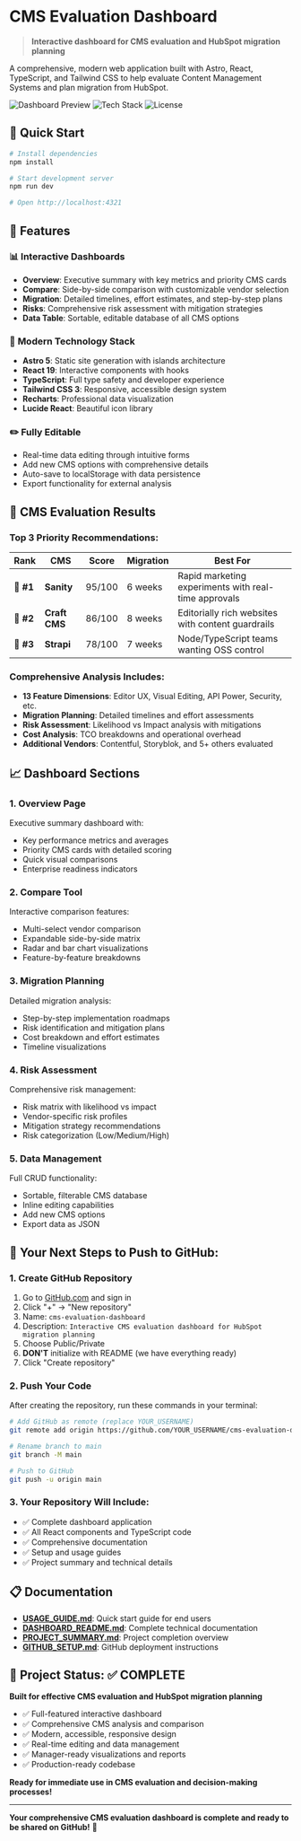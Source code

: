 # CMS Evaluation Dashboard

> **Interactive dashboard for CMS evaluation and HubSpot migration planning**

A comprehensive, modern web application built with Astro, React, TypeScript, and Tailwind CSS to help evaluate Content Management Systems and plan migration from HubSpot.

![Dashboard Preview](https://img.shields.io/badge/Status-Complete-green) ![Tech Stack](https://img.shields.io/badge/Stack-Astro%2BReact%2BTypeScript-blue) ![License](https://img.shields.io/badge/License-MIT-yellow)

## 🚀 Quick Start

```bash
# Install dependencies
npm install

# Start development server
npm run dev

# Open http://localhost:4321
```

## 🎯 Features

### 📊 **Interactive Dashboards**
- **Overview**: Executive summary with key metrics and priority CMS cards
- **Compare**: Side-by-side comparison with customizable vendor selection
- **Migration**: Detailed timelines, effort estimates, and step-by-step plans
- **Risks**: Comprehensive risk assessment with mitigation strategies
- **Data Table**: Sortable, editable database of all CMS options

### 🔧 **Modern Technology Stack**
- **Astro 5**: Static site generation with islands architecture
- **React 19**: Interactive components with hooks
- **TypeScript**: Full type safety and developer experience
- **Tailwind CSS 3**: Responsive, accessible design system
- **Recharts**: Professional data visualization
- **Lucide React**: Beautiful icon library

### ✏️ **Fully Editable**
- Real-time data editing through intuitive forms
- Add new CMS options with comprehensive details
- Auto-save to localStorage with data persistence
- Export functionality for external analysis

## 🎨 CMS Evaluation Results

### **Top 3 Priority Recommendations:**

| Rank | CMS | Score | Migration | Best For |
|------|-----|-------|-----------|----------|
| 🥇 **#1** | **Sanity** | 95/100 | 6 weeks | Rapid marketing experiments with real-time approvals |
| 🥈 **#2** | **Craft CMS** | 86/100 | 8 weeks | Editorially rich websites with content guardrails |
| 🥉 **#3** | **Strapi** | 78/100 | 7 weeks | Node/TypeScript teams wanting OSS control |

### **Comprehensive Analysis Includes:**
- **13 Feature Dimensions**: Editor UX, Visual Editing, API Power, Security, etc.
- **Migration Planning**: Detailed timelines and effort assessments
- **Risk Assessment**: Likelihood vs Impact analysis with mitigations
- **Cost Analysis**: TCO breakdowns and operational overhead
- **Additional Vendors**: Contentful, Storyblok, and 5+ others evaluated

## 📈 Dashboard Sections

### 1. **Overview Page**
Executive summary dashboard with:
- Key performance metrics and averages
- Priority CMS cards with detailed scoring
- Quick visual comparisons
- Enterprise readiness indicators

### 2. **Compare Tool**
Interactive comparison features:
- Multi-select vendor comparison
- Expandable side-by-side matrix
- Radar and bar chart visualizations  
- Feature-by-feature breakdowns

### 3. **Migration Planning**
Detailed migration analysis:
- Step-by-step implementation roadmaps
- Risk identification and mitigation plans
- Cost breakdown and effort estimates
- Timeline visualizations

### 4. **Risk Assessment**
Comprehensive risk management:
- Risk matrix with likelihood vs impact
- Vendor-specific risk profiles
- Mitigation strategy recommendations
- Risk categorization (Low/Medium/High)

### 5. **Data Management**
Full CRUD functionality:
- Sortable, filterable CMS database
- Inline editing capabilities
- Add new CMS options
- Export data as JSON

## 🚀 **Your Next Steps to Push to GitHub:**

### **1. Create GitHub Repository**
1. Go to [GitHub.com](https://github.com) and sign in
2. Click "+" → "New repository"
3. Name: `cms-evaluation-dashboard`
4. Description: `Interactive CMS evaluation dashboard for HubSpot migration planning`
5. Choose Public/Private
6. **DON'T** initialize with README (we have everything ready)
7. Click "Create repository"

### **2. Push Your Code**
After creating the repository, run these commands in your terminal:

```bash
# Add GitHub as remote (replace YOUR_USERNAME)
git remote add origin https://github.com/YOUR_USERNAME/cms-evaluation-dashboard.git

# Rename branch to main
git branch -M main

# Push to GitHub
git push -u origin main
```

### **3. Your Repository Will Include:**
- ✅ Complete dashboard application
- ✅ All React components and TypeScript code
- ✅ Comprehensive documentation
- ✅ Setup and usage guides
- ✅ Project summary and technical details

## 📋 Documentation

- **[USAGE_GUIDE.md](USAGE_GUIDE.md)**: Quick start guide for end users
- **[DASHBOARD_README.md](DASHBOARD_README.md)**: Complete technical documentation
- **[PROJECT_SUMMARY.md](PROJECT_SUMMARY.md)**: Project completion overview
- **[GITHUB_SETUP.md](GITHUB_SETUP.md)**: GitHub deployment instructions

## 🎯 Project Status: ✅ COMPLETE

**Built for effective CMS evaluation and HubSpot migration planning**

- ✅ Full-featured interactive dashboard
- ✅ Comprehensive CMS analysis and comparison
- ✅ Modern, accessible, responsive design
- ✅ Real-time editing and data management
- ✅ Manager-ready visualizations and reports
- ✅ Production-ready codebase

**Ready for immediate use in CMS evaluation and decision-making processes!**

---

**Your comprehensive CMS evaluation dashboard is complete and ready to be shared on GitHub!** 🚀